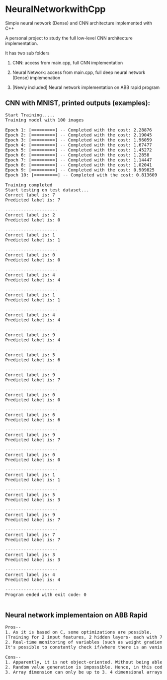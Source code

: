 # NeuralNetworkwithCpp
Simple neural network (Dense) and CNN architecture implemented with C++

A personal project to study the full low-level CNN architecture implementation.


It has two sub folders

1. CNN: access from main.cpp, full CNN implementation

2. Neural Network: access from main.cpp, full deep neural network (Dense) implemenation

3. [Newly included] Neural network implementation on ABB rapid program


## CNN with MNIST, printed outputs (examples):
<pre>
Start Training.....
Training model with 100 images

Epoch 1: [=========] -- Completed with the cost: 2.28876
Epoch 2: [=========] -- Completed with the cost: 2.19045
Epoch 3: [=========] -- Completed with the cost: 1.96059
Epoch 4: [=========] -- Completed with the cost: 1.67477
Epoch 5: [=========] -- Completed with the cost: 1.45272
Epoch 6: [=========] -- Completed with the cost: 1.2858
Epoch 7: [=========] -- Completed with the cost: 1.14447
Epoch 8: [=========] -- Completed with the cost: 1.02041
Epoch 9: [=========] -- Completed with the cost: 0.909825
Epoch 10: [=========] -- Completed with the cost: 0.813609

Training completed
Start testing on test dataset...
Correct label is: 7
Predicted label is: 7

--------------------
Correct label is: 2
Predicted label is: 0

--------------------
Correct label is: 1
Predicted label is: 1

--------------------
Correct label is: 0
Predicted label is: 0

--------------------
Correct label is: 4
Predicted label is: 4

--------------------
Correct label is: 1
Predicted label is: 1

--------------------
Correct label is: 4
Predicted label is: 4

--------------------
Correct label is: 9
Predicted label is: 4

--------------------
Correct label is: 5
Predicted label is: 6

--------------------
Correct label is: 9
Predicted label is: 7

--------------------
Correct label is: 0
Predicted label is: 0

--------------------
Correct label is: 6
Predicted label is: 6

--------------------
Correct label is: 9
Predicted label is: 7

--------------------
Correct label is: 0
Predicted label is: 0

--------------------
Correct label is: 1
Predicted label is: 1

--------------------
Correct label is: 5
Predicted label is: 3

--------------------
Correct label is: 9
Predicted label is: 7

--------------------
Correct label is: 7
Predicted label is: 7

--------------------
Correct label is: 3
Predicted label is: 3

--------------------
Correct label is: 4
Predicted label is: 4

--------------------
Program ended with exit code: 0

</pre>

## Neural network implementaion on ABB Rapid

<pre>
Pros-- 
1. As it is based on C, some optimizations are possible. 
(Training for 2 input features, 2 hidden layers- each with 7 and 4 neurons- and 1 final layer with 1 neuron+sigmoid activation takes roughly a minute with 3 sample batches for 150 epochs)
2. Real-time monitoring of variables (such as weight gradients and weigh values at each layer) are possible. 
It's possible to constantly check if/where there is an vanishing/exploding gradients, and adjust the random distribution algorithm for weight initialization.

Cons--
1. Apparently, it is not object-oriented. Without being able to make a class, increasing a network's complexity is very difficult
2. Random value generation is impossible. Hence, in this code, a workaround method to generate a quasi-random uniform distribution (0,1) for weight initialization had to be implemented
3. Array dimension can only be up to 3. 4 dimensional arrays are systematically impossible to be implemented. Hence, a CNN with kernel filters cannot be implemented on ABB Rapid.
</pre>


